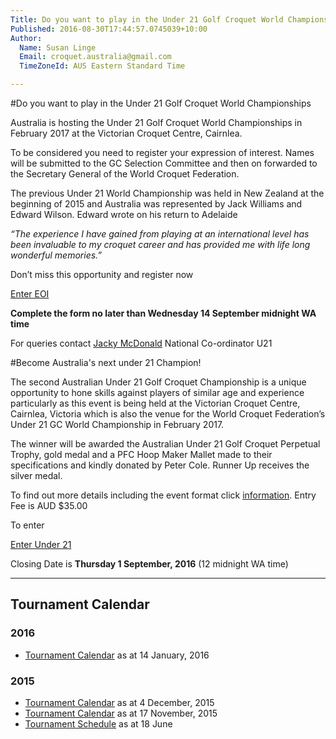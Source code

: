 ```yaml
---
Title: Do you want to play in the Under 21 Golf Croquet World Championships
Published: 2016-08-30T17:44:57.0745039+10:00
Author:
  Name: Susan Linge
  Email: croquet.australia@gmail.com
  TimeZoneId: AUS Eastern Standard Time

---
```

#Do you want to play in the Under 21 Golf Croquet World Championships

Australia is hosting the Under 21 Golf Croquet World Championships in February 2017 at the Victorian Croquet Centre, Cairnlea.

To be considered you need to register your expression of interest.  Names will be submitted to the GC Selection Committee and then on forwarded to the Secretary General of the World Croquet Federation.

The previous Under 21 World Championship was held in New Zealand at the beginning of 2015 and Australia was represented by Jack Williams and Edward Wilson.  Edward wrote on his return to Adelaide 

*“The experience I have gained from playing at an international level has been invaluable to my croquet career and has provided me with life long wonderful memories.”*

Don’t miss this opportunity and register now

<a href="/tournaments/2017/gc/u21-worlds-eoi" class="btn btn-primary btn-lg" role="button">Enter EOI</a>

**Complete the form no later than Wednesday 14 September midnight WA time**

For queries contact [Jacky McDonald](mailto:ndu21c@croquet-australia.com.au) National Co-ordinator U21



#Become Australia's next under 21 Champion!

The second Australian Under 21 Golf Croquet Championship is a unique opportunity to hone skills against players of similar age and experience particularly as this event is being held at the Victorian Croquet Centre, Cairnlea, Victoria which is also the venue for the World Croquet Federation’s Under 21 GC World Championship in February 2017.

The winner will be awarded the Australian Under 21 Golf Croquet Perpetual Trophy, gold medal and a PFC Hoop Maker Mallet made to their specifications and kindly donated by Peter Cole.  Runner Up receives the silver medal.

To find out more details including the event format click [information](/september-flyer-v2.pdf).
Entry Fee is AUD $35.00  

To enter

<a href="/tournaments/2016/gc/u21" class="btn btn-primary btn-lg" role="button">Enter Under 21</a>

Closing Date is **Thursday 1 September, 2016** (12 midnight WA time)









---





## Tournament Calendar

### 2016

- [Tournament Calendar](/aca-tournament-calendar-as-at-14-january-2016.pdf) as at 14 January, 2016

### 2015

- [Tournament Calendar](/2015-2019-aca-tournament-program-as-at-4-december.pdf) as at 4 December, 2015
- [Tournament Calendar](/2015-2019-aca-tournament-calendar-as-at-17-nov-2015.pdf) as at 17 November, 2015
- [Tournament Schedule](/2015-2019-aca-tournament-program-as-at-18-june-2015-2-.pdf) as at 18 June